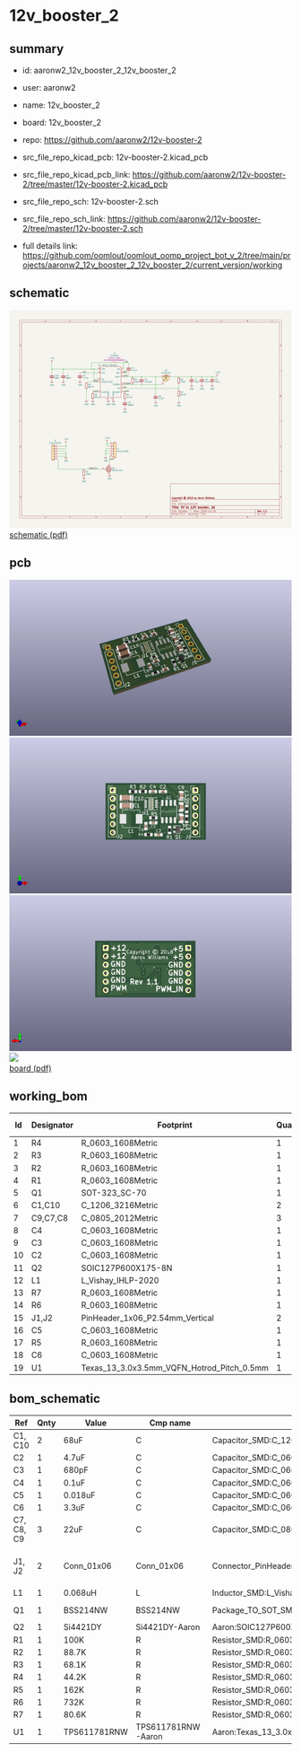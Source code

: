 # 12v_booster_2
 
## summary 
* id: aaronw2_12v_booster_2_12v_booster_2
* user: aaronw2
* name: 12v_booster_2
* board: 12v_booster_2
* repo: https://github.com/aaronw2/12v-booster-2
* src_file_repo_kicad_pcb: 12v-booster-2.kicad_pcb
* src_file_repo_kicad_pcb_link: https://github.com/aaronw2/12v-booster-2/tree/master/12v-booster-2.kicad_pcb


* src_file_repo_sch: 12v-booster-2.sch
* src_file_repo_sch_link: https://github.com/aaronw2/12v-booster-2/tree/master/12v-booster-2.sch
* full details link: https://github.com/oomlout/oomlout_oomp_project_bot_v_2/tree/main/projects/aaronw2_12v_booster_2_12v_booster_2/current_version/working  

## schematic  
![](working_schematic_600.png)  
[schematic (pdf)](working_schematic.pdf) 






















## pcb  
![](working_3d_600.png) 
![](working_3d_front_600.png)  
![](working_3d_back_600.png)  
![](working_600.png)  
[board (pdf)](working.pdf)  

## working_bom
| Id | Designator | Footprint | Quantity | Designation | Supplier and ref |  | None | 
| --- | --- | --- | --- | --- | --- | --- | --- | 
| 1 | R4 | R_0603_1608Metric | 1 | 44.2K |  |  | [''] | 
| 2 | R3 | R_0603_1608Metric | 1 | 68.1K |  |  | [''] | 
| 3 | R2 | R_0603_1608Metric | 1 | 88.7K |  |  | [''] | 
| 4 | R1 | R_0603_1608Metric | 1 | 100K |  |  | [''] | 
| 5 | Q1 | SOT-323_SC-70 | 1 | BSS214NW |  |  | [''] | 
| 6 | C1,C10 | C_1206_3216Metric | 2 | 68uF |  |  | [''] | 
| 7 | C9,C7,C8 | C_0805_2012Metric | 3 | 22uF |  |  | [''] | 
| 8 | C4 | C_0603_1608Metric | 1 | 0.1uF |  |  | [''] | 
| 9 | C3 | C_0603_1608Metric | 1 | 680pF |  |  | [''] | 
| 10 | C2 | C_0603_1608Metric | 1 | 4.7uF |  |  | [''] | 
| 11 | Q2 | SOIC127P600X175-8N | 1 | Si4421DY |  |  | [''] | 
| 12 | L1 | L_Vishay_IHLP-2020 | 1 | 0.068uH |  |  | [''] | 
| 13 | R7 | R_0603_1608Metric | 1 | 80.6K |  |  | [''] | 
| 14 | R6 | R_0603_1608Metric | 1 | 732K |  |  | [''] | 
| 15 | J1,J2 | PinHeader_1x06_P2.54mm_Vertical | 2 | Conn_01x06 |  |  | [''] | 
| 16 | C5 | C_0603_1608Metric | 1 | 0.018uF |  |  | [''] | 
| 17 | R5 | R_0603_1608Metric | 1 | 162K |  |  | [''] | 
| 18 | C6 | C_0603_1608Metric | 1 | 3.3uF |  |  | [''] | 
| 19 | U1 | Texas_13_3.0x3.5mm_VQFN_Hotrod_Pitch_0.5mm | 1 | TPS611781RNW |  |  | [''] | 


## bom_schematic
| Ref | Qnty | Value | Cmp name | Footprint | Description | Vendor | DNP | 
| --- | --- | --- | --- | --- | --- | --- | --- | 
| C1, C10 | 2 | 68uF | C | Capacitor_SMD:C_1206_3216Metric | Unpolarized capacitor |  |  | 
| C2 | 1 | 4.7uF | C | Capacitor_SMD:C_0603_1608Metric | Unpolarized capacitor |  |  | 
| C3 | 1 | 680pF | C | Capacitor_SMD:C_0603_1608Metric | Unpolarized capacitor |  |  | 
| C4 | 1 | 0.1uF | C | Capacitor_SMD:C_0603_1608Metric | Unpolarized capacitor |  |  | 
| C5 | 1 | 0.018uF | C | Capacitor_SMD:C_0603_1608Metric | Unpolarized capacitor |  |  | 
| C6 | 1 | 3.3uF | C | Capacitor_SMD:C_0603_1608Metric | Unpolarized capacitor |  |  | 
| C7, C8, C9 | 3 | 22uF | C | Capacitor_SMD:C_0805_2012Metric | Unpolarized capacitor |  |  | 
| J1, J2 | 2 | Conn_01x06 | Conn_01x06 | Connector_PinHeader_2.54mm:PinHeader_1x06_P2.54mm_Vertical | Generic connector, single row, 01x06, script generated (kicad-library-utils/schlib/autogen/connector/) |  |  | 
| L1 | 1 | 0.068uH | L | Inductor_SMD:L_Vishay_IHLP-2020 | Inductor |  |  | 
| Q1 | 1 | BSS214NW | BSS214NW | Package_TO_SOT_SMD:SOT-323_SC-70 | 20V Vds, 1.5A Id, N-Channel MOSFET, SOT-323 |  |  | 
| Q2 | 1 | Si4421DY | Si4421DY-Aaron | Aaron:SOIC127P600X175-8N |  |  |  | 
| R1 | 1 | 100K | R | Resistor_SMD:R_0603_1608Metric | Resistor |  |  | 
| R2 | 1 | 88.7K | R | Resistor_SMD:R_0603_1608Metric | Resistor |  |  | 
| R3 | 1 | 68.1K | R | Resistor_SMD:R_0603_1608Metric | Resistor |  |  | 
| R4 | 1 | 44.2K | R | Resistor_SMD:R_0603_1608Metric | Resistor |  |  | 
| R5 | 1 | 162K | R | Resistor_SMD:R_0603_1608Metric | Resistor |  |  | 
| R6 | 1 | 732K | R | Resistor_SMD:R_0603_1608Metric | Resistor |  |  | 
| R7 | 1 | 80.6K | R | Resistor_SMD:R_0603_1608Metric | Resistor |  |  | 
| U1 | 1 | TPS611781RNW | TPS611781RNW-Aaron | Aaron:Texas_13_3.0x3.5mm_VQFN_Hotrod_Pitch_0.5mm |  |  |  | 



